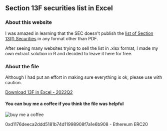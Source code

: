 ## Section 13F securities list in Excel

### About this website

<p>I was amazed in learning that the SEC doesn't publish the <a href="https://www.sec.gov/divisions/investment/13flists">list of Section 13(f) Securities</a> in any format other than PDF.</p>
<p>After seeing many websites trying to sell the list in .xlsx format, I made my own extract solution in R and decided to leave it here for free.</p>

### About the file
<p>Although I had put an effort in making sure everything is ok, please use with caution.</p>

<a href="13F securities list 2Q2022.xlsx">Download 13F in Excel - 2022Q2</a>

#### You can buy me a coffee if you think the file was helpful
<img src="https://github.com/rmfranca/13F-Securities-list-in-Excel/qrcode.png" alt="buy me a coffee">
<p>0xd1176deeca2ddd5181b74d11998908f7a1e6b908 - Ethereum ERC20</p>
